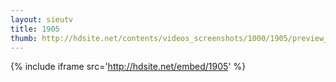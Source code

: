 ```yaml
---
layout: sieutv
title: 1905
thumb: http://hdsite.net/contents/videos_screenshots/1000/1905/preview_360p.mp4.jpg
---
```

{% include iframe src='http://hdsite.net/embed/1905' %}
 
